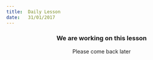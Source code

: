 ```yaml
---
title:  Daily Lesson
date:   31/01/2017
---
```


### <center>We are working on this lesson</center>
<center>Please come back later</center>